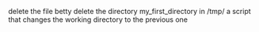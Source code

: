 delete the file betty
delete the directory my_first_directory in /tmp/
a  script that changes the working directory to the previous one
